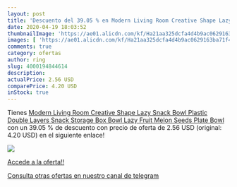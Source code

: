 ```yaml
---
layout: post
title: 'Descuento del 39.05 % en Modern Living Room Creative Shape Lazy S'
date: 2020-04-19 18:03:52
thumbnailImage: 'https://ae01.alicdn.com/kf/Ha21aa325dcfa4d4b9ac0629163ba71f4d/Modern-Living-Room-Creative-Shape-Lazy-Snack-Bowl-Plastic-Double-Layers-Snack-Storage-Box-Bowl-Lazy.jpg_350x350._SL200_.jpg'
images: [ 'https://ae01.alicdn.com/kf/Ha21aa325dcfa4d4b9ac0629163ba71f4d/Modern-Living-Room-Creative-Shape-Lazy-Snack-Bowl-Plastic-Double-Layers-Snack-Storage-Box-Bowl-Lazy.jpg_350x350._SL200_.jpg' ]
comments: true
category: ofertas
author: ring
slug: 4000194844614
description:
actualPrice: 2.56 USD
comparePrice: 4.20 USD
inStock: true
---
```


Tienes [Modern Living Room Creative Shape Lazy Snack Bowl Plastic Double Layers Snack Storage Box Bowl Lazy Fruit Melon Seeds Plate Bowl](https://www.amazon.com/dp/4000194844614/?tag=redken08-20) con un 39.05 % de descuento con precio de oferta de 2.56 USD (original: 4.20 USD) en el siguiente enlace!

[![](https://ae01.alicdn.com/kf/Ha21aa325dcfa4d4b9ac0629163ba71f4d/Modern-Living-Room-Creative-Shape-Lazy-Snack-Bowl-Plastic-Double-Layers-Snack-Storage-Box-Bowl-Lazy.jpg_350x350._SL200_.jpg)](https://www.amazon.com/dp/4000194844614/?tag=redken08-20)

[Accede a la oferta!!](https://www.amazon.com/dp/4000194844614/?tag=redken08-20)

[Consulta otras ofertas en nuestro canal de telegram](https://t.me/s/ofertas25)
